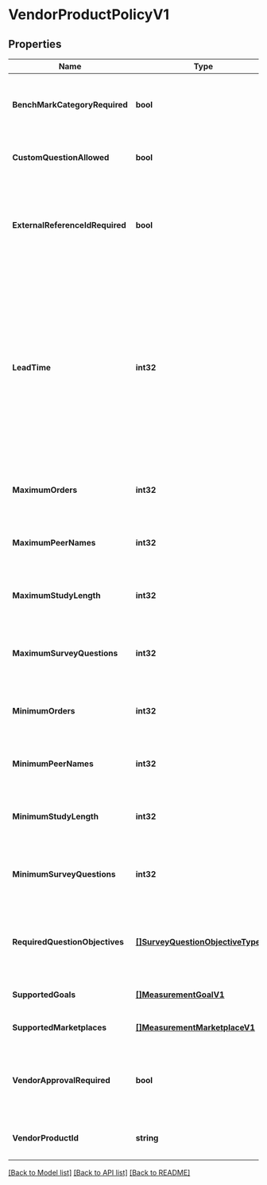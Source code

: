 # VendorProductPolicyV1

## Properties
Name | Type | Description | Notes
------------ | ------------- | ------------- | -------------
**BenchMarkCategoryRequired** | **bool** | Whether or not the benchMark category is required for measurement setup. | [optional] [default to null]
**CustomQuestionAllowed** | **bool** | Whether custom survey questions are allowed. | [optional] [default to null]
**ExternalReferenceIdRequired** | **bool** | Whether or not the vendor assigned external reference identifier is required for measurement setup. | [optional] [default to null]
**LeadTime** | **int32** | Days required for measurement configuration. It is recommended that the startDate of the campaign has sufficient padding to accommodate this lead time, but measurement can begin after the campaign start date in some cases. | [optional] [default to null]
**MaximumOrders** | **int32** | The maximum number of order allowed for the product. | [optional] [default to null]
**MaximumPeerNames** | **int32** | The maximum number of peer names required for the product. | [optional] [default to null]
**MaximumStudyLength** | **int32** | The maximum required length/duration of the study in days. | [optional] [default to null]
**MaximumSurveyQuestions** | **int32** | The maximum number of survey questions required for the product. | [optional] [default to null]
**MinimumOrders** | **int32** | The maximum number of orders required for the product. | [optional] [default to null]
**MinimumPeerNames** | **int32** | The minimum number of peer names required for the product. | [optional] [default to null]
**MinimumStudyLength** | **int32** | The minimum required length/duration of the study in days. | [optional] [default to null]
**MinimumSurveyQuestions** | **int32** | The minimum number of survey questions required for the product. | [optional] [default to null]
**RequiredQuestionObjectives** | [**[]SurveyQuestionObjectiveTypeV1**](SurveyQuestionObjectiveTypeV1.md) | The required question objectives that need to be included as part of the survey. | [optional] [default to null]
**SupportedGoals** | [**[]MeasurementGoalV1**](MeasurementGoalV1.md) |  | [optional] [default to null]
**SupportedMarketplaces** | [**[]MeasurementMarketplaceV1**](MeasurementMarketplaceV1.md) |  | [optional] [default to null]
**VendorApprovalRequired** | **bool** | Whether or not the vendor requires an additional sign off process to fully qualify for study. | [optional] [default to null]
**VendorProductId** | **string** | vendor product canonical identifier. | [optional] [default to null]

[[Back to Model list]](../README.md#documentation-for-models) [[Back to API list]](../README.md#documentation-for-api-endpoints) [[Back to README]](../README.md)

